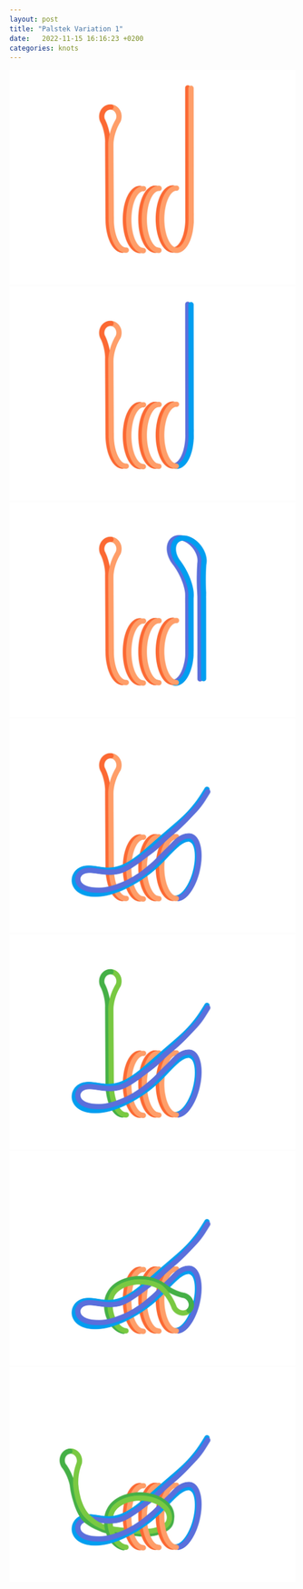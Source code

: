 ```yaml
---
layout: post
title: "Palstek Variation 1"
date:   2022-11-15 16:16:23 +0200
categories: knots
---
```



![](/assets/images/palstek_var_1_1.jpg)
![](/assets/images/palstek_var_1_2.jpg)
![](/assets/images/palstek_var_1_3.jpg)
![](/assets/images/palstek_var_1_4.jpg)
![](/assets/images/palstek_var_1_5.jpg)
![](/assets/images/palstek_var_1_6.jpg)
![Experts will notice that this is very similar to the standard palstek](/assets/images/palstek_var_1_7.jpg)